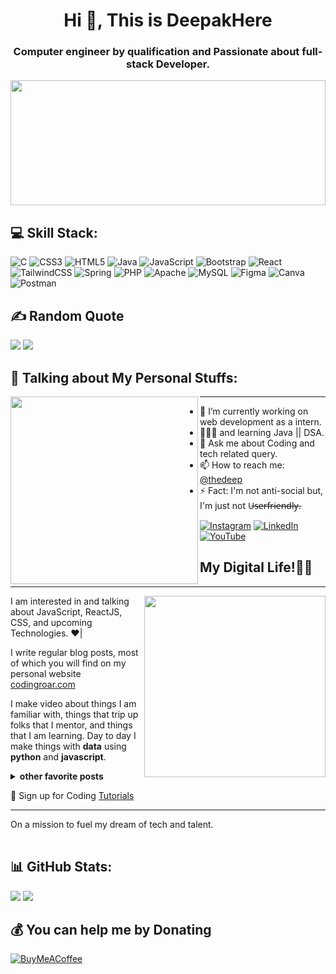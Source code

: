 <h1 align="center">Hi 👋, This is DeepakHere</h1>
<h3 align="center">Computer engineer by qualification and Passionate about full-stack Developer.</h3>
<img width="100%" height="200" src="https://media.licdn.com/dms/image/D4D16AQG4Zpj53ZHbEg/profile-displaybackgroundimage-shrink_350_1400/0/1685619062849?e=1695254400&v=beta&t=bvoNRIyHjha0ZT20FSEo255Ny_1M1D5oJOYw3eVogXQ">

<!-- <img width="100%"  src="https://user-images.githubusercontent.com/78081310/128008376-a11d98d7-19b9-4126-8d1e-827440a73e4d.png?raw=true"> 

<img width="100%" height="200" src="https://itsvg.in/hero.svg"> -->

## 💻 Skill Stack:
![C](https://img.shields.io/badge/c-%2300599C.svg?style=plastic&logo=c&logoColor=white) ![CSS3](https://img.shields.io/badge/css3-%231572B6.svg?style=plastic&logo=css3&logoColor=white) ![HTML5](https://img.shields.io/badge/html5-%23E34F26.svg?style=plastic&logo=html5&logoColor=white) ![Java](https://img.shields.io/badge/java-%23ED8B00.svg?style=plastic&logo=java&logoColor=white) ![JavaScript](https://img.shields.io/badge/javascript-%23323330.svg?style=plastic&logo=javascript&logoColor=%23F7DF1E) ![Bootstrap](https://img.shields.io/badge/bootstrap-%23563D7C.svg?style=plastic&logo=bootstrap&logoColor=white) ![React](https://img.shields.io/badge/react-%2320232a.svg?style=plastic&logo=react&logoColor=%2361DAFB) ![TailwindCSS](https://img.shields.io/badge/tailwindcss-%2338B2AC.svg?style=plastic&logo=tailwind-css&logoColor=white) ![Spring](https://img.shields.io/badge/spring-%236DB33F.svg?style=plastic&logo=spring&logoColor=white) ![PHP](https://img.shields.io/badge/php-%23777BB4.svg?style=plastic&logo=php&logoColor=white) ![Apache](https://img.shields.io/badge/apache-%23D42029.svg?style=plastic&logo=apache&logoColor=white) ![MySQL](https://img.shields.io/badge/mysql-%2300f.svg?style=plastic&logo=mysql&logoColor=white) 	![Figma](https://img.shields.io/badge/figma-%23F24E1E.svg?style=plastic&logo=figma&logoColor=white) ![Canva](https://img.shields.io/badge/Canva-%2300C4CC.svg?style=plastic&logo=Canva&logoColor=white) ![Postman](https://img.shields.io/badge/Postman-FF6C37?style=plastic&logo=postman&logoColor=white)

## ✍️ Random Quote
![](https://quotes-github-readme.vercel.app/api?type=horizontal&theme=radical) ![](https://github-readme-stats.vercel.app/api/top-langs/?username=Deepakhere&theme=merko&hide_border=false&include_all_commits=true&count_private=false&layout=compact)

  
  
<!-- Proudly created with GPRM ( https://gprm.itsvg.in ) -->
## 💫 Talking about My Personal Stuffs:
<p>
 <img width="300" align='left' src="https://gprm.itsvg.in/hpill.svg"></a>
</p>




  ---
  
  - 🔭 I’m currently working on web development as a intern.
  - 👨🏻‍💻 and learning Java || DSA.
  - 💬 Ask me about Coding and tech related query.
  - 📫 How to reach me: <a href="https://www.instagram.com/thedeep_14/">@thedeep</a>
  - ⚡ Fact: I'm not anti-social but, I'm just not U̶s̶e̶r̶f̶r̶i̶e̶n̶d̶l̶y̶.



   [![Instagram](https://img.shields.io/badge/Instagram-%23E4405F.svg?logo=Instagram&logoColor=white)](https://instagram.com/thedeep14) [![LinkedIn](https://img.shields.io/badge/LinkedIn-%230077B5.svg?logo=linkedin&logoColor=white)](https://linkedin.com/in/deepgupta14) [![YouTube](https://img.shields.io/badge/YouTube-%23FF0000.svg?logo=YouTube&logoColor=white)](https://youtube.com/c/codingclasses) 




## My Digital Life!👨‍💻
---
<p>
 <img width="290" align='right' src="https://itsvg.in/hero.svg"></a>
</p>
<!-- https://user-images.githubusercontent.com/78081310/128000519-59d0a56a-4530-435c-81d7-b2c88857661c.gif?raw=true -->
I am interested in and talking about JavaScript, ReactJS, CSS, and upcoming Technologies. ♥️|

I write regular blog posts, most of which you will find on my personal website [codingroar.com](https://codingroar.blogspot.com)

I make video about things I am familiar with, things that trip up folks that I mentor, and things that I am learning.  Day to day I make things with **data** using **python** and **javascript**. 



<details>
 <summary><strong>other favorite posts</strong></summary>
 <a href="https://deepakhere.github.io/"><img width="400" height="250" src="https://user-images.githubusercontent.com/78081310/128003277-66d9d1a4-d7dd-433c-9ede-c87b9ebe57ab.png?raw=true"></a>
 <a href="https://youtu.be/fJdiJqzczN8/"><img width="400" height="250" src="https://user-images.githubusercontent.com/78081310/127996939-dbedb553-b77e-41ca-afbe-a070d336a3e1.png?raw=true"></a>
 
</details>



💌 Sign up for Coding [Tutorials](https://youtube.com/c/CodingClasses/)

---

On a mission to fuel my dream of tech and talent. 


| | | |
| :--: | :--: | :--: |

## 📊 GitHub Stats:
![](https://github-readme-stats.vercel.app/api?username=Deepakhere&theme=merko&hide_border=false&include_all_commits=true&count_private=false)
![](https://github-readme-streak-stats.herokuapp.com/?user=Deepakhere&theme=merko&hide_border=false)<br/>

## 💰 You can help me by Donating
  [![BuyMeACoffee](https://img.shields.io/badge/Buy%20Me%20a%20Coffee-ffdd00?style=for-the-badge&logo=buy-me-a-coffee&logoColor=black)](https://buymeacoffee.com/Cheers ) 



